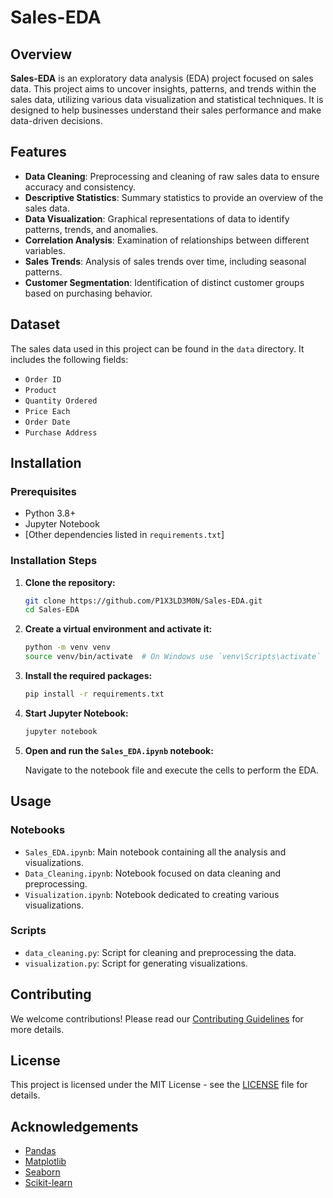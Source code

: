 # Sales-EDA

## Overview

**Sales-EDA** is an exploratory data analysis (EDA) project focused on sales data. This project aims to uncover insights, patterns, and trends within the sales data, utilizing various data visualization and statistical techniques. It is designed to help businesses understand their sales performance and make data-driven decisions.

## Features

- **Data Cleaning**: Preprocessing and cleaning of raw sales data to ensure accuracy and consistency.
- **Descriptive Statistics**: Summary statistics to provide an overview of the sales data.
- **Data Visualization**: Graphical representations of data to identify patterns, trends, and anomalies.
- **Correlation Analysis**: Examination of relationships between different variables.
- **Sales Trends**: Analysis of sales trends over time, including seasonal patterns.
- **Customer Segmentation**: Identification of distinct customer groups based on purchasing behavior.

## Dataset

The sales data used in this project can be found in the `data` directory. It includes the following fields:
- `Order ID`
- `Product`
- `Quantity Ordered`
- `Price Each`
- `Order Date`
- `Purchase Address`

## Installation

### Prerequisites

- Python 3.8+
- Jupyter Notebook
- [Other dependencies listed in `requirements.txt`]

### Installation Steps

1. **Clone the repository:**

   ```bash
   git clone https://github.com/P1X3LD3M0N/Sales-EDA.git
   cd Sales-EDA
   ```

2. **Create a virtual environment and activate it:**

   ```bash
   python -m venv venv
   source venv/bin/activate  # On Windows use `venv\Scripts\activate`
   ```

3. **Install the required packages:**

   ```bash
   pip install -r requirements.txt
   ```

4. **Start Jupyter Notebook:**

   ```bash
   jupyter notebook
   ```

5. **Open and run the `Sales_EDA.ipynb` notebook:**

   Navigate to the notebook file and execute the cells to perform the EDA.

## Usage

### Notebooks

- `Sales_EDA.ipynb`: Main notebook containing all the analysis and visualizations.
- `Data_Cleaning.ipynb`: Notebook focused on data cleaning and preprocessing.
- `Visualization.ipynb`: Notebook dedicated to creating various visualizations.

### Scripts

- `data_cleaning.py`: Script for cleaning and preprocessing the data.
- `visualization.py`: Script for generating visualizations.

## Contributing

We welcome contributions! Please read our [Contributing Guidelines](CONTRIBUTING.md) for more details.

## License

This project is licensed under the MIT License - see the [LICENSE](LICENSE) file for details.

## Acknowledgements

- [Pandas](https://pandas.pydata.org/)
- [Matplotlib](https://matplotlib.org/)
- [Seaborn](https://seaborn.pydata.org/)
- [Scikit-learn](https://scikit-learn.org/stable/)
